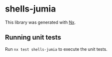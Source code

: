 # shells-jumia

This library was generated with [Nx](https://nx.dev).

## Running unit tests

Run `nx test shells-jumia` to execute the unit tests.
